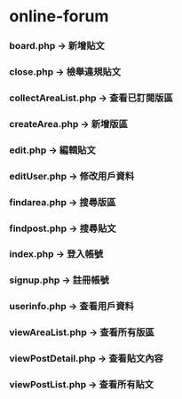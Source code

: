 ﻿# online-forum
### board.php -> 新增貼文
### close.php -> 檢舉違規貼文
### collectAreaList.php -> 查看已訂閱版區
### createArea.php -> 新增版區
### edit.php -> 編輯貼文
### editUser.php -> 修改用戶資料
### findarea.php -> 搜尋版區
### findpost.php -> 搜尋貼文
### index.php -> 登入帳號
### signup.php -> 註冊帳號
### userinfo.php -> 查看用戶資料
### viewAreaList.php -> 查看所有版區
### viewPostDetail.php -> 查看貼文內容
### viewPostList.php -> 查看所有貼文